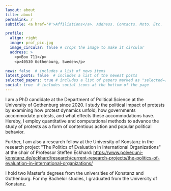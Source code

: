 ```yaml
---
layout: about
title: about
permalink: /
subtitle: <a href='#'>Affiliations</a>. Address. Contacts. Moto. Etc.

profile:
  align: right
  image: prof_pic.jpg
  image_circular: false # crops the image to make it circular
  address: >
    <p>Box 711</p>
    <p>40530 Gothenburg, Sweden</p>

news: false  # includes a list of news items
latest_posts: false  # includes a list of the newest posts
selected_papers: true # includes a list of papers marked as "selected={true}"
social: true  # includes social icons at the bottom of the page
---
```

I am a PhD candidate at the Department of Political Science at the University of Gothenburg since 2020. I study the political impact of protests by examining how protest dynamics unfold, how governments accommodate protests, and what effects these accommodations have. Hereby, I employ quantitative and computational methods to advance the study of protests as a form of contentious action and popular political behavior.

Further, I am also a research fellow at the University of Konstanz in the research project "The Politics of Evaluation in International Organizations" at the chair of Professor Steffen Eckhard: https://www.polver.uni-konstanz.de/eckhard/research/current-research-projects/the-politics-of-evaluation-in-international-organizations/

I hold two Master's degrees from the universities of Konstanz and Gothenburg. For my Bachelor studies, I graduated from the University of Konstanz.
